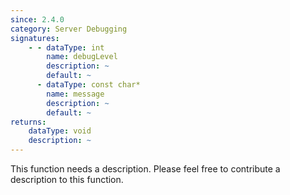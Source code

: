 ```yaml
---
since: 2.4.0
category: Server Debugging
signatures:
    - - dataType: int
        name: debugLevel
        description: ~
        default: ~
      - dataType: const char*
        name: message
        description: ~
        default: ~
returns:
    dataType: void
    description: ~
---
```


This function needs a description. Please feel free to contribute a description to this function.
